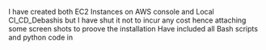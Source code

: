 I have created both EC2 Instances on AWS console and Local CI_CD_Debashis but I have shut it not to incur any cost  hence attaching some screen shots to proove the installation
Have included all Bash scripts and python code in 
